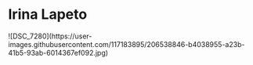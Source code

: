 <h1>Irina Lapeto</h1>
![DSC_7280](https://user-images.githubusercontent.com/117183895/206538846-b4038955-a23b-41b5-93ab-6014367ef092.jpg) 
